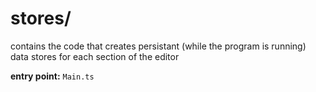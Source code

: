 #  stores/

contains the code that creates persistant (while the program is running) data stores for each section of the editor

**entry point:** `Main.ts`